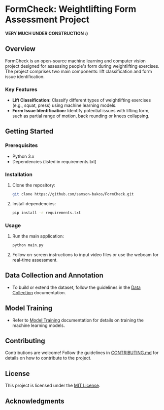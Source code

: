 # FormCheck: Weightlifting Form Assessment Project

**VERY MUCH UNDER CONSTRUCTION :)**

## Overview

FormCheck is an open-source machine learning and computer vision project designed for assessing people's form during weightlifting exercises. The project comprises two main components: lift classification and form issue identification.

### Key Features

- **Lift Classification:** Classify different types of weightlifting exercises (e.g., squat, press) using machine learning models.
- **Form Issue Identification:** Identify potential issues with lifting form, such as partial range of motion, back rounding or knees collapsing.

## Getting Started

### Prerequisites

- Python 3.x
- Dependencies (listed in requirements.txt)

### Installation

1. Clone the repository:

   ```bash
   git clone https://github.com/samson-bakos/FormCheck.git
   ```

2. Install dependencies:

   ```bash
   pip install -r requirements.txt
   ```

### Usage

1. Run the main application:

   ```bash
   python main.py
   ```

2. Follow on-screen instructions to input video files or use the webcam for real-time assessment.

## Data Collection and Annotation

- To build or extend the dataset, follow the guidelines in the [Data Collection](./docs/data-collection.md) documentation.

## Model Training

- Refer to [Model Training](./docs/model-training.md) documentation for details on training the machine learning models.

## Contributing

Contributions are welcome! Follow the guidelines in [CONTRIBUTING.md](CONTRIBUTING.md) for details on how to contribute to the project.

## License

This project is licensed under the [MIT License](LICENSE).

## Acknowledgments

